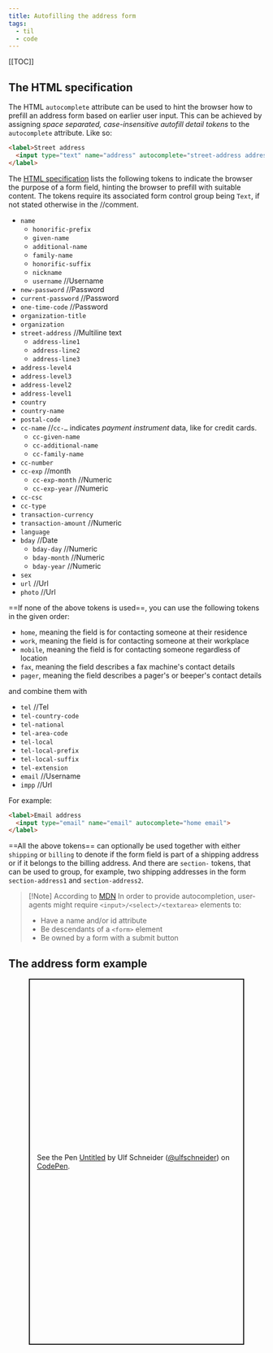 ```yaml
---
title: Autofilling the address form
tags:
  - til
  - code
---
```

[[TOC]]

## The HTML specification

The HTML `autocomplete` attribute can be used to hint the browser how to prefill an address form based on earlier user input. This can be achieved by assigning *space separated, case-insensitive autofill detail tokens* to the `autocomplete` attribute. Like so:

```html
<label>Street address
  <input type="text" name="address" autocomplete="street-address address-line1">
</label>
```

The [HTML specification](https://html.spec.whatwg.org/multipage/form-control-infrastructure.html#autofilling-form-controls:-the-autocomplete-attribute) lists the following tokens to indicate the browser the purpose of a form field, hinting the browser to prefill with suitable content. The tokens require its associated form control group being  `Text`, if not stated otherwise in the //comment. 

- `name` 
	- `honorific-prefix` 
	- `given-name` 
	- `additional-name` 
	- `family-name` 
	- `honorific-suffix` 
	- `nickname` 
	- `username` //Username
- `new-password` //Password
- `current-password`  //Password
- `one-time-code` //Password
- `organization-title` 
- `organization` 
- `street-address` //Multiline text
	- `address-line1` 
	- `address-line2` 
	- `address-line3` 
- `address-level4` 
- `address-level3` 
- `address-level2` 
- `address-level1` 
- `country` 
- `country-name` 
- `postal-code` 
- `cc-name` //`cc-…` indicates *payment instrument* data, like for credit cards.
	- `cc-given-name`
	- `cc-additional-name`
	- `cc-family-name`
- `cc-number`
- `cc-exp` //month
	- `cc-exp-month` //Numeric
	- `cc-exp-year` //Numeric
- `cc-csc`
- `cc-type`
- `transaction-currency`
- `transaction-amount` //Numeric
- `language`
- `bday` //Date
	- `bday-day` //Numeric
	- `bday-month` //Numeric
	- `bday-year` //Numeric
- `sex`
- `url` //Url
- `photo` //Url

==If none of the above tokens is used==, you can use the following tokens in the given order:

- `home`, meaning the field is for contacting someone at their residence
- `work`, meaning the field is for contacting someone at their workplace
- `mobile`, meaning the field is for contacting someone regardless of location
- `fax`, meaning the field describes a fax machine's contact details
- `pager`, meaning the field describes a pager's or beeper's contact details

and combine them with 

- `tel` //Tel
- `tel-country-code`
- `tel-national`
- `tel-area-code`
- `tel-local`
- `tel-local-prefix`
- `tel-local-suffix`
- `tel-extension`
- `email` //Username
- `impp` //Url

For example:

```html
<label>Email address
  <input type="email" name="email" autocomplete="home email">
</label>
```

==All the above tokens== can optionally be used together with either `shipping` or `billing` to denote if the form field is part of a shipping address or if it belongs to the billing address. And there are `section-` tokens, that can be used to group, for example, two shipping addresses in the form `section-address1` and `section-address2`. 


> [!Note] <span>According to <a href="https://developer.mozilla.org/en-US/docs/Web/HTML/Attributes/autocomplete">MDN</a></span>
> In order to provide autocompletion, user-agents might require `<input>/<select>/<textarea>` elements to:
> - Have a name and/or id attribute
> - Be descendants of a `<form>` element
> - Be owned by a form with a submit button


## The address form example

<figure>
<p class="codepen" data-height="720" data-default-tab="html,result" data-slug-hash="VwoMYNV" data-pen-title="Untitled" data-user="ulfschneider" style="height: 720px; box-sizing: border-box; display: flex; align-items: center; justify-content: center; border: 2px solid; margin: 1em 0; padding: 1em;">
  <span>See the Pen <a href="https://codepen.io/ulfschneider/pen/VwoMYNV">
  Untitled</a> by Ulf Schneider (<a href="https://codepen.io/ulfschneider">@ulfschneider</a>)
  on <a href="https://codepen.io">CodePen</a>.</span>
</p>
<script async src="https://cpwebassets.codepen.io/assets/embed/ei.js"></script>
</figure>
